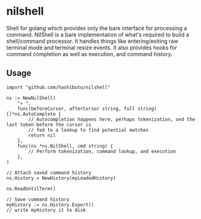 # nilshell
Shell for golang which provides only the bare interface for processing a command.  NilShell is a bare implementation of what's required to build a shell/command processor.  It handles things like entering/exiting raw terminal mode and terminal resize events.  It also provides hooks for command completion as well as execution, and command history.

## Usage

```
import "github.com/hashibuto/nilshell"

ns := NewNilShell(
    "» ", 
    func(beforeCursor, afterCursor string, full string) []*ns.AutoComplete {
        // Autocompletion happens here, perhaps tokenization, and the last token before the cursor is
        // fed to a lookup to find potential matches
        return nil
    },
    func(ns *ns.NilShell, cmd string) {
        // Perform tokenization, command lookup, and execution
    },
)

// Attach saved command history
ns.History = NewHistory(myLoadedHistory)

ns.ReadUntilTerm()

// Save command history
myHistory := ns.History.Export()
// write myHistory it to disk
```